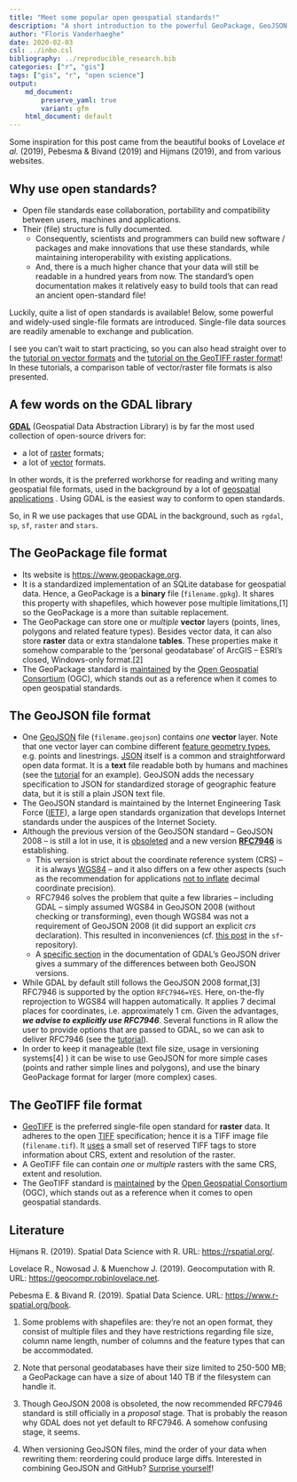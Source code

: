 ```yaml
---
title: "Meet some popular open geospatial standards!"
description: "A short introduction to the powerful GeoPackage, GeoJSON and GeoTIFF standards"
author: "Floris Vanderhaeghe"
date: 2020-02-03
csl: ../inbo.csl
bibliography: ../reproducible_research.bib
categories: ["r", "gis"]
tags: ["gis", "r", "open science"]
output: 
    md_document:
        preserve_yaml: true
        variant: gfm
    html_document: default
---
```


Some inspiration for this post came from the beautiful books of Lovelace
*et al.* (2019), Pebesma & Bivand (2019) and Hijmans (2019), and from
various websites.

## Why use open standards?

  - Open file standards ease collaboration, portability and
    compatibility between users, machines and applications.
  - Their (file) structure is fully documented.
      - Consequently, scientists and programmers can build new software
        / packages and make innovations that use these standards, while
        maintaining interoperability with existing applications.
      - And, there is a much higher chance that your data will still be
        readable in a hundred years from now. The standard’s open
        documentation makes it relatively easy to build tools that can
        read an ancient open-standard file\!

Luckily, quite a list of open standards is available\! Below, some
powerful and widely-used single-file formats are introduced. Single-file
data sources are readily amenable to exchange and publication.

I see you can’t wait to start practicing, so you can also head straight
over to the [tutorial on vector
formats](../../tutorials/spatial_standards_vector/) and the [tutorial on
the GeoTIFF raster format](../../tutorials/spatial_standards_raster/)\!
In these tutorials, a comparison table of vector/raster file formats is
also presented.

## A few words on the GDAL library

**[GDAL](https://gdal.org)** (Geospatial Data Abstraction Library) is by
far the most used collection of open-source drivers for:

  - a lot of [raster](https://gdal.org/drivers/raster/index.html)
    formats;
  - a lot of [vector](https://gdal.org/drivers/vector/index.html)
    formats.

In other words, it is the preferred workhorse for reading and writing
many geospatial file formats, used in the background by a lot of
[geospatial
applications](https://gdal.org/software_using_gdal.html#software-using-gdal)
. Using GDAL is the easiest way to conform to open standards.

So, in R we use packages that use GDAL in the background, such as
`rgdal`, `sp`, `sf`, `raster` and `stars`.

## The GeoPackage file format

  - Its website is <https://www.geopackage.org>.
  - It is a standardized implementation of an SQLite database for
    geospatial data. Hence, a GeoPackage is a **binary** file
    (`filename.gpkg`). It shares this property with shapefiles, which
    however pose multiple limitations,\[1\] so the GeoPackage is a more
    than suitable replacement.
  - The GeoPackage can store one or *multiple* **vector** layers
    (points, lines, polygons and related feature types). Besides vector
    data, it can also store **raster** data or extra standalone
    **tables**. These properties make it somehow comparable to the
    ‘personal geodatabase’ of ArcGIS – ESRI’s closed, Windows-only
    format.\[2\]
  - The GeoPackage standard is
    [maintained](https://www.opengeospatial.org/standards/geopackage) by
    the [Open Geospatial Consortium](https://www.opengeospatial.org/)
    (OGC), which stands out as a reference when it comes to open
    geospatial standards.

## The GeoJSON file format

  - One [GeoJSON](https://tools.ietf.org/html/rfc7946) file
    (`filename.geojson`) contains *one* **vector** layer. Note that one
    vector layer can combine different [feature geometry
    types](https://r-spatial.github.io/sf/articles/sf1.html#simple-feature-geometry-types),
    e.g. points and linestrings.
    [JSON](https://en.wikipedia.org/wiki/JSON) itself is a common and
    straightforward open data format. It is a **text** file readable
    both by humans and machines (see the
    [tutorial](../../tutorials/spatial_standards_vector/) for an
    example). GeoJSON adds the necessary specification to JSON for
    standardized storage of geographic feature data, but it is still a
    plain JSON text file.
  - The GeoJSON standard is maintained by the Internet Engineering Task
    Force ([IETF](https://www.ietf.org/)), a large open standards
    organization that develops Internet standards under the auspices of
    the Internet Society.
  - Although the previous version of the GeoJSON standard – GeoJSON 2008
    – is still a lot in use, it is
    [obsoleted](http://geojson.org/geojson-spec.html) and a new version
    **[RFC7946](https://tools.ietf.org/html/rfc7946)** is establishing.
      - This version is strict about the coordinate reference system
        (CRS) – it is always [WGS84](https://epsg.io/4326) – and it also
        differs on a few other aspects (such as the recommendation for
        applications [not to
        inflate](https://tools.ietf.org/html/rfc7946#section-11.2)
        decimal coordinate precision).
      - RFC7946 solves the problem that quite a few libraries –
        including GDAL – simply assumed WGS84 in GeoJSON 2008 (without
        checking or transforming), even though WGS84 was not a
        requirement of GeoJSON 2008 (it did support an explicit *crs*
        declaration). This resulted in inconveniences (cf. [this
        post](https://github.com/r-spatial/sf/issues/344#issue-229118527)
        in the `sf`-repository).
      - A [specific
        section](https://gdal.org/drivers/vector/geojson.html#rfc-7946-write-support)
        in the documentation of GDAL’s GeoJSON driver gives a summary of
        the differences between both GeoJSON versions.
  - While GDAL by default still follows the GeoJSON 2008 format,\[3\]
    RFC7946 is supported by the option `RFC7946=YES`. Here, on-the-fly
    reprojection to WGS84 will happen automatically. It applies 7
    decimal places for coordinates, i.e. approximately 1 cm. Given the
    advantages, ***we advise to explicitly use RFC7946***. Several
    functions in R allow the user to provide options that are passed to
    GDAL, so we can ask to deliver RFC7946 (see the
    [tutorial](../../tutorials/spatial_standards_vector/)).
  - In order to keep it manageable (text file size, usage in versioning
    systems\[4\] ) it can be wise to use GeoJSON for more simple cases
    (points and rather simple lines and polygons), and use the binary
    GeoPackage format for larger (more complex) cases.

## The GeoTIFF file format

  - [GeoTIFF](https://en.wikipedia.org/wiki/GeoTIFF) is the preferred
    single-file open standard for **raster** data. It adheres to the
    open [TIFF](https://en.wikipedia.org/wiki/TIFF) specification; hence
    it is a TIFF image file (`filename.tif`). It
    [uses](http://docs.opengeospatial.org/is/19-008r4/19-008r4.html#_geotiff_file_structure_and_geotiff_crs_and_models_principles_informative)
    a small set of reserved TIFF tags to store information about CRS,
    extent and resolution of the raster.
  - A GeoTIFF file can contain *one* or *multiple* rasters with the same
    CRS, extent and resolution.
  - The GeoTIFF standard is
    [maintained](https://www.opengeospatial.org/standards/geotiff) by
    the [Open Geospatial Consortium](https://www.opengeospatial.org/)
    (OGC), which stands out as a reference when it comes to open
    geospatial standards.

## Literature

<div id="refs" class="references">

<div id="ref-heijmans_spatial_2019">

Hijmans R. (2019). Spatial Data Science with R. URL:
<https://rspatial.org/>.

</div>

<div id="ref-lovelace_geocomputation_2019">

Lovelace R., Nowosad J. & Muenchow J. (2019). Geocomputation with R.
URL: <https://geocompr.robinlovelace.net>.

</div>

<div id="ref-pebesma_edzer_spatial_2019">

Pebesma E. & Bivand R. (2019). Spatial Data Science. URL:
<https://www.r-spatial.org/book>.

</div>

</div>

1.   Some problems with shapefiles are: they’re not an open format, they
    consist of multiple files and they have restrictions regarding file
    size, column name length, number of columns and the feature types
    that can be accommodated.

2.   Note that personal geodatabases have their size limited to 250-500
    MB; a GeoPackage can have a size of about 140 TB if the filesystem
    can handle it.

3.   Though GeoJSON 2008 is obsoleted, the now recommended RFC7946
    standard is still officially in a *proposal* stage. That is probably
    the reason why GDAL does not yet default to RFC7946. A somehow
    confusing stage, it seems.

4.   When versioning GeoJSON files, mind the order of your data when
    rewriting them: reordering could produce large diffs. Interested in
    combining GeoJSON and GitHub? [Surprise
    yourself](https://github.com/lyzidiamond/learn-geojson)\!
